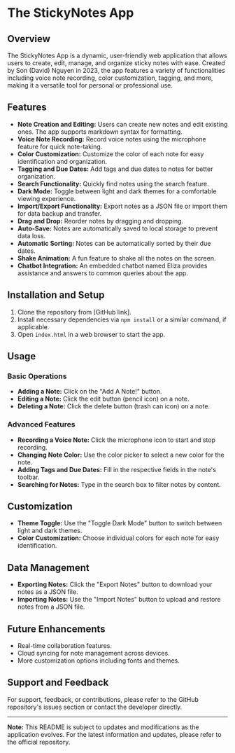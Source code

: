 # The StickyNotes App

## Overview

The StickyNotes App is a dynamic, user-friendly web application that allows users to create, edit, manage, and organize sticky notes with ease. Created by Son (David) Nguyen in 2023, the app features a variety of functionalities including voice note recording, color customization, tagging, and more, making it a versatile tool for personal or professional use.

## Features

- **Note Creation and Editing:** Users can create new notes and edit existing ones. The app supports markdown syntax for formatting.
- **Voice Note Recording:** Record voice notes using the microphone feature for quick note-taking.
- **Color Customization:** Customize the color of each note for easy identification and organization.
- **Tagging and Due Dates:** Add tags and due dates to notes for better organization.
- **Search Functionality:** Quickly find notes using the search feature.
- **Dark Mode:** Toggle between light and dark themes for a comfortable viewing experience.
- **Import/Export Functionality:** Export notes as a JSON file or import them for data backup and transfer.
- **Drag and Drop:** Reorder notes by dragging and dropping.
- **Auto-Save:** Notes are automatically saved to local storage to prevent data loss.
- **Automatic Sorting:** Notes can be automatically sorted by their due dates.
- **Shake Animation:** A fun feature to shake all the notes on the screen.
- **Chatbot Integration:** An embedded chatbot named Eliza provides assistance and answers to common queries about the app.

## Installation and Setup

1. Clone the repository from [GitHub link].
2. Install necessary dependencies via `npm install` or a similar command, if applicable.
3. Open `index.html` in a web browser to start the app.

## Usage

### Basic Operations

- **Adding a Note:** Click on the "Add A Note!" button.
- **Editing a Note:** Click the edit button (pencil icon) on a note.
- **Deleting a Note:** Click the delete button (trash can icon) on a note.

### Advanced Features

- **Recording a Voice Note:** Click the microphone icon to start and stop recording.
- **Changing Note Color:** Use the color picker to select a new color for the note.
- **Adding Tags and Due Dates:** Fill in the respective fields in the note's toolbar.
- **Searching for Notes:** Type in the search box to filter notes by content.

## Customization

- **Theme Toggle:** Use the "Toggle Dark Mode" button to switch between light and dark themes.
- **Color Customization:** Choose individual colors for each note for easy identification.

## Data Management

- **Exporting Notes:** Click the "Export Notes" button to download your notes as a JSON file.
- **Importing Notes:** Use the "Import Notes" button to upload and restore notes from a JSON file.

## Future Enhancements

- Real-time collaboration features.
- Cloud syncing for note management across devices.
- More customization options including fonts and themes.

## Support and Feedback

For support, feedback, or contributions, please refer to the GitHub repository's issues section or contact the developer directly.

---

**Note:** This README is subject to updates and modifications as the application evolves. For the latest information and updates, please refer to the official repository.
